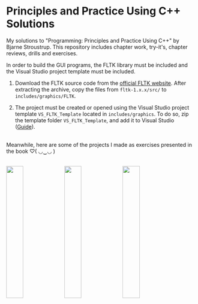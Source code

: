 # Principles and Practice Using C++ Solutions

My solutions to "Programming: Principles and Practice Using C++" by Bjarne Stroustrup. This repository includes chapter work, try-it's, chapter reviews, drills and exercises.

In order to build the GUI programs, the FLTK library must be included and the Visual Studio project template must be included.

1. Download the FLTK source code from the [official FLTK website](https://www.fltk.org/software.php). After extracting the archive, copy the files from `fltk-1.x.x/src/` to `includes/graphics/FLTK`.

2. The project must be created or opened using the Visual Studio project template `VS_FLTK_Template` located in `includes/graphics`. To do so, zip the template folder `VS_FLTK_Template`, and add it to Visual Studio ([Guide](https://learn.microsoft.com/en-us/visualstudio/ide/how-to-create-project-templates)).

<br>
Meanwhile, here are some of the projects I made as exercises presented in the book ♡( ◡‿◡ )
<br><br>

<img src="https://github.com/cmd05/PPPUCPP_Solutions/assets/63466463/4e4e9f4b-99b6-4014-8ed3-33ec991054a7" width="30%"></img>
<img src="https://github.com/cmd05/PPPUCPP_Solutions/assets/63466463/cb2b2f11-594c-4b35-beb7-92a4e1b9f075" width="30%"></img>
<img src="https://user-images.githubusercontent.com/63466463/140851288-41c04dd1-c67d-4514-a419-b7f5e1eca3d8.jpg" width="30%"></img>